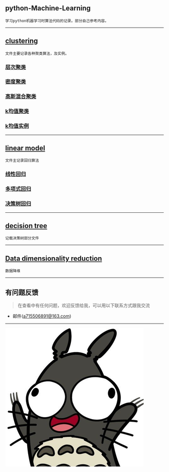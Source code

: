 ## python-Machine-Learning
```
学习python机器学习时算法代码的记录。部分自己参考内容。
```
***

## [clustering](https://github.com/a715506891/python-Machine-Learning/tree/master/Clustering)
```
文件主要记录各种聚类算法，及实例。
```
### [层次聚类](https://github.com/a715506891/python-Machine-Learning/blob/master/Clustering/AgglomerativeClustering.py)
### [密度聚类](https://github.com/a715506891/python-Machine-Learning/blob/master/Clustering/DBSCAN.py)
### [高斯混合聚类](https://github.com/a715506891/python-Machine-Learning/blob/master/Clustering/GMM.py)
### [k均值聚类](https://github.com/a715506891/python-Machine-Learning/blob/master/Clustering/k-means.py)
### [k均值实例](https://github.com/a715506891/python-Machine-Learning/blob/master/Clustering/k%E5%9D%87%E5%80%BC%E5%AE%9E%E4%BE%8B.py)
***

## [linear model ](https://github.com/a715506891/python-Machine-Learning/tree/master/Linear%20model)
```
文件主记录回归算法
```
### [线性回归](https://github.com/a715506891/python-Machine-Learning/blob/master/Linear%20model/%E7%BA%BF%E6%80%A7%E5%9B%9E%E5%BD%92.py)   
### [多项式回归](https://github.com/a715506891/python-Machine-Learning/blob/master/Linear%20model/%E5%A4%9A%E9%A1%B9%E5%BC%8F%E5%9B%9E%E5%BD%92.py)
### [决策树回归](https://github.com/a715506891/python-Machine-Learning/blob/master/Linear%20model/%E5%86%B3%E7%AD%96%E6%A0%91%E5%9B%9E%E5%BD%92.py)
***

## [decision tree](https://github.com/a715506891/python-Machine-Learning/tree/master/decisionTree)
```
记载决策树部分文件
```
***

## [Data dimensionality reduction](https://github.com/a715506891/python-Machine-Learning/tree/master/Data%20dimensionality%20reduction)
```
数据降维
```
***

## 有问题反馈
>在查看中有任何问题，欢迎反馈给我，可以用以下联系方式跟我交流
* 邮件(a715506891@163.com)
***
![hello](https://github.com/a715506891/python-Machine-Learning/blob/master/pic/aaa.jpg)
